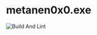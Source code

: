 # metanen0x0.exe

![Build And Lint](https://github.com/calmery-chan/metanen0x0.exe/workflows/Build%20And%20Lint/badge.svg)
